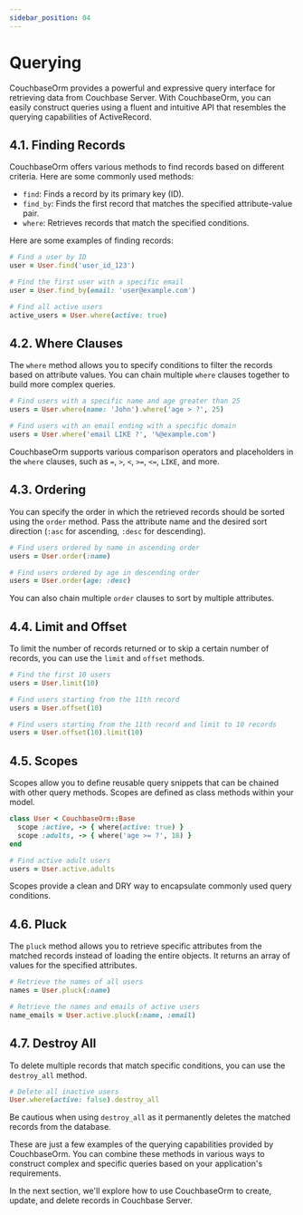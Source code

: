 ```yaml
---
sidebar_position: 04
---
```


# Querying

CouchbaseOrm provides a powerful and expressive query interface for retrieving data from Couchbase Server. With CouchbaseOrm, you can easily construct queries using a fluent and intuitive API that resembles the querying capabilities of ActiveRecord.

## 4.1. Finding Records

CouchbaseOrm offers various methods to find records based on different criteria. Here are some commonly used methods:

- `find`: Finds a record by its primary key (ID).
- `find_by`: Finds the first record that matches the specified attribute-value pair.
- `where`: Retrieves records that match the specified conditions.

Here are some examples of finding records:

```ruby
# Find a user by ID
user = User.find('user_id_123')

# Find the first user with a specific email
user = User.find_by(email: 'user@example.com')

# Find all active users
active_users = User.where(active: true)
```

## 4.2. Where Clauses

The `where` method allows you to specify conditions to filter the records based on attribute values. You can chain multiple `where` clauses together to build more complex queries.

```ruby
# Find users with a specific name and age greater than 25
users = User.where(name: 'John').where('age > ?', 25)

# Find users with an email ending with a specific domain
users = User.where('email LIKE ?', '%@example.com')
```

CouchbaseOrm supports various comparison operators and placeholders in the `where` clauses, such as `=`, `>`, `<`, `>=`, `<=`, `LIKE`, and more.

## 4.3. Ordering

You can specify the order in which the retrieved records should be sorted using the `order` method. Pass the attribute name and the desired sort direction (`:asc` for ascending, `:desc` for descending).

```ruby
# Find users ordered by name in ascending order
users = User.order(:name)

# Find users ordered by age in descending order
users = User.order(age: :desc)
```

You can also chain multiple `order` clauses to sort by multiple attributes.

## 4.4. Limit and Offset

<!-- TODO: Have to implement this -->

To limit the number of records returned or to skip a certain number of records, you can use the `limit` and `offset` methods.

```ruby
# Find the first 10 users
users = User.limit(10)

# Find users starting from the 11th record
users = User.offset(10)

# Find users starting from the 11th record and limit to 10 records
users = User.offset(10).limit(10)
```

## 4.5. Scopes

Scopes allow you to define reusable query snippets that can be chained with other query methods. Scopes are defined as class methods within your model.

```ruby
class User < CouchbaseOrm::Base
  scope :active, -> { where(active: true) }
  scope :adults, -> { where('age >= ?', 18) }
end

# Find active adult users
users = User.active.adults
```

Scopes provide a clean and DRY way to encapsulate commonly used query conditions.

## 4.6. Pluck

The `pluck` method allows you to retrieve specific attributes from the matched records instead of loading the entire objects. It returns an array of values for the specified attributes.

```ruby
# Retrieve the names of all users
names = User.pluck(:name)

# Retrieve the names and emails of active users
name_emails = User.active.pluck(:name, :email)
```

## 4.7. Destroy All

To delete multiple records that match specific conditions, you can use the `destroy_all` method.

```ruby
# Delete all inactive users
User.where(active: false).destroy_all
```

Be cautious when using `destroy_all` as it permanently deletes the matched records from the database.

These are just a few examples of the querying capabilities provided by CouchbaseOrm. You can combine these methods in various ways to construct complex and specific queries based on your application's requirements.

In the next section, we'll explore how to use CouchbaseOrm to create, update, and delete records in Couchbase Server.
